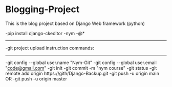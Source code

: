 # Blogging-Project
This is the blog project based on Django Web framework (python)

-pip install django-ckeditor
-nym
-@*
_____________________________________________
-git project upload instruction commands:
_____________________________________________
-git config --global user.name "Nym-Git"
-git config --global user.email "code@gmail.com"
-git init
-git commit -m "nym course"
-git status
-git remote add origin https://gith/Django-Backup.git
-git push -u origin main
          OR
-git push -u origin master
